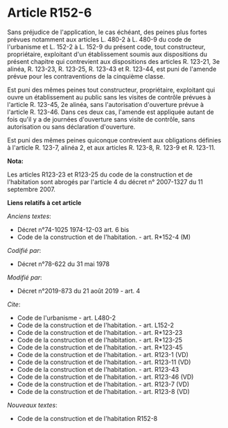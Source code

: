 # Article R152-6

Sans préjudice de l'application, le cas échéant, des peines plus fortes prévues notamment aux articles L. 480-2 à L. 480-9 du
code de l'urbanisme et L. 152-2 à L. 152-9 du présent code, tout constructeur, propriétaire, exploitant d'un établissement
soumis aux dispositions du présent chapitre qui contrevient aux dispositions des articles R. 123-21, 3e alinéa, R. 123-23, 
R. 123-25, 
R. 123-43 et R. 123-44, est puni de l'amende prévue pour les contraventions de la cinquième classe. 

Est puni des mêmes peines tout constructeur, propriétaire, exploitant qui ouvre un établissement au public sans les visites
de contrôle prévues à l'article R. 123-45, 2e alinéa, sans l'autorisation d'ouverture prévue à l'article R. 123-46. Dans ces
deux cas, l'amende est appliquée autant de fois qu'il y a de journées d'ouverture sans visite de contrôle, sans autorisation
ou sans déclaration d'ouverture. 

Est puni des mêmes peines quiconque contrevient aux obligations définies à l'article R. 123-7, alinéa 2, et aux articles R.
123-8, R. 123-9 et R. 123-11.

**Nota:**

Les articles R123-23 et R123-25 du code de la construction et de l'habitation sont abrogés par l'article 4 du décret n°
2007-1327 du 11 septembre 2007.

**Liens relatifs à cet article**

_Anciens textes_:

  - Décret n°74-1025 1974-12-03 art. 6 bis
  - Code de la construction et de l'habitation. - art. R*152-4 (M)

_Codifié par_:

  - Décret n°78-622 du 31 mai 1978

_Modifié par_:

  - Décret n°2019-873 du 21 août 2019 - art. 4

_Cite_:

  - Code de l'urbanisme - art. L480-2
  - Code de la construction et de l'habitation. - art. L152-2
  - Code de la construction et de l'habitation. - art. R*123-23
  - Code de la construction et de l'habitation. - art. R*123-25
  - Code de la construction et de l'habitation. - art. R*123-45
  - Code de la construction et de l'habitation. - art. R123-1 (VD)
  - Code de la construction et de l'habitation. - art. R123-11 (VD)
  - Code de la construction et de l'habitation. - art. R123-43
  - Code de la construction et de l'habitation. - art. R123-46 (VD)
  - Code de la construction et de l'habitation. - art. R123-7 (VD)
  - Code de la construction et de l'habitation. - art. R123-8 (VD)

_Nouveaux textes_:

  - Code de la construction et de l'habitation R152-8

